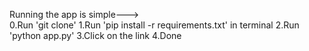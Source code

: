 Running the app is simple---><br>
0.Run 'git clone'
1.Run 'pip install -r requirements.txt' in terminal
2.Run 'python app.py'
3.Click on the link
4.Done
